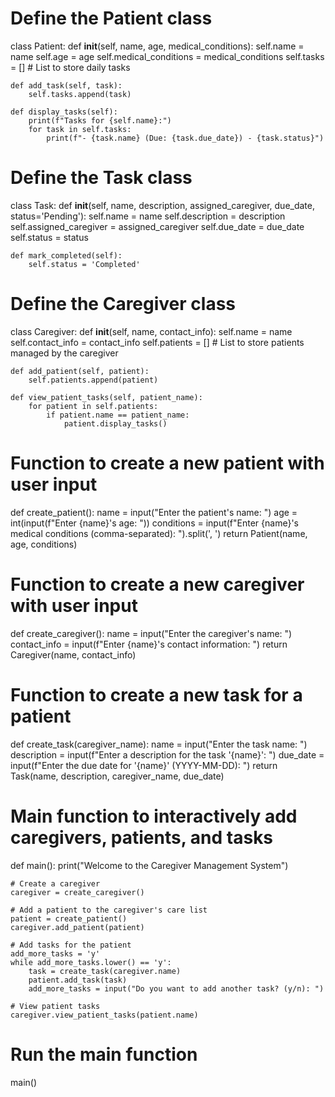 # Define the Patient class
class Patient:
    def __init__(self, name, age, medical_conditions):
        self.name = name
        self.age = age
        self.medical_conditions = medical_conditions
        self.tasks = []  # List to store daily tasks
    
    def add_task(self, task):
        self.tasks.append(task)
    
    def display_tasks(self):
        print(f"Tasks for {self.name}:")
        for task in self.tasks:
            print(f"- {task.name} (Due: {task.due_date}) - {task.status}")

# Define the Task class
class Task:
    def __init__(self, name, description, assigned_caregiver, due_date, status='Pending'):
        self.name = name
        self.description = description
        self.assigned_caregiver = assigned_caregiver
        self.due_date = due_date
        self.status = status

    def mark_completed(self):
        self.status = 'Completed'

# Define the Caregiver class
class Caregiver:
    def __init__(self, name, contact_info):
        self.name = name
        self.contact_info = contact_info
        self.patients = []  # List to store patients managed by the caregiver

    def add_patient(self, patient):
        self.patients.append(patient)

    def view_patient_tasks(self, patient_name):
        for patient in self.patients:
            if patient.name == patient_name:
                patient.display_tasks()

# Function to create a new patient with user input
def create_patient():
    name = input("Enter the patient's name: ")
    age = int(input(f"Enter {name}'s age: "))
    conditions = input(f"Enter {name}'s medical conditions (comma-separated): ").split(', ')
    return Patient(name, age, conditions)

# Function to create a new caregiver with user input
def create_caregiver():
    name = input("Enter the caregiver's name: ")
    contact_info = input(f"Enter {name}'s contact information: ")
    return Caregiver(name, contact_info)

# Function to create a new task for a patient
def create_task(caregiver_name):
    name = input("Enter the task name: ")
    description = input(f"Enter a description for the task '{name}': ")
    due_date = input(f"Enter the due date for '{name}' (YYYY-MM-DD): ")
    return Task(name, description, caregiver_name, due_date)

# Main function to interactively add caregivers, patients, and tasks
def main():
    print("Welcome to the Caregiver Management System")
    
    # Create a caregiver
    caregiver = create_caregiver()

    # Add a patient to the caregiver's care list
    patient = create_patient()
    caregiver.add_patient(patient)

    # Add tasks for the patient
    add_more_tasks = 'y'
    while add_more_tasks.lower() == 'y':
        task = create_task(caregiver.name)
        patient.add_task(task)
        add_more_tasks = input("Do you want to add another task? (y/n): ")

    # View patient tasks
    caregiver.view_patient_tasks(patient.name)

# Run the main function
main()
